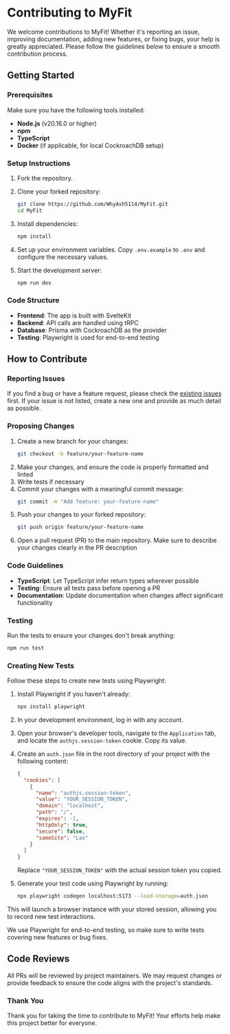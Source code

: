 # Contributing to MyFit

We welcome contributions to MyFit! Whether it's reporting an issue, improving documentation, adding new features, or fixing bugs, your help is greatly appreciated. Please follow the guidelines below to ensure a smooth contribution process.

## Getting Started

### Prerequisites

Make sure you have the following tools installed:

- **Node.js** (v20.16.0 or higher)
- **npm**
- **TypeScript**
- **Docker** (if applicable, for local CockroachDB setup)

### Setup Instructions

1. Fork the repository.
2. Clone your forked repository:
   ```bash
   git clone https://github.com/WhyAsh5114/MyFit.git
   cd MyFit
   ```
3. Install dependencies:
   ```bash
   npm install
   ```
4. Set up your environment variables. Copy `.env.example` to `.env` and configure the necessary values.

5. Start the development server:
   ```bash
   npm run dev
   ```

### Code Structure

- **Frontend**: The app is built with SvelteKit
- **Backend**: API calls are handled using tRPC
- **Database**: Prisma with CockroachDB as the provider
- **Testing**: Playwright is used for end-to-end testing

## How to Contribute

### Reporting Issues

If you find a bug or have a feature request, please check the [existing issues](https://github.com/WhyAsh5114/MyFit/issues) first. If your issue is not listed, create a new one and provide as much detail as possible.

### Proposing Changes

1. Create a new branch for your changes:
   ```bash
   git checkout -b feature/your-feature-name
   ```
2. Make your changes, and ensure the code is properly formatted and linted
3. Write tests if necessary
4. Commit your changes with a meaningful commit message:
   ```bash
   git commit -m "Add feature: your-feature-name"
   ```
5. Push your changes to your forked repository:
   ```bash
   git push origin feature/your-feature-name
   ```
6. Open a pull request (PR) to the main repository. Make sure to describe your changes clearly in the PR description

### Code Guidelines

- **TypeScript**: Let TypeScript infer return types wherever possible
- **Testing**: Ensure all tests pass before opening a PR
- **Documentation**: Update documentation when changes affect significant functionality

### Testing

Run the tests to ensure your changes don't break anything:

```bash
npm run test
```

### Creating New Tests

Follow these steps to create new tests using Playwright:

1. Install Playwright if you haven't already:
   ```bash
   npx install playwright
   ```

2. In your development environment, log in with any account.

3. Open your browser's developer tools, navigate to the `Application` tab, and locate the `authjs.session-token` cookie. Copy its value.

4. Create an `auth.json` file in the root directory of your project with the following content:

   ```json
   {
     "cookies": [
       {
         "name": "authjs.session-token",
         "value": "YOUR_SESSION_TOKEN",
         "domain": "localhost",
         "path": "/",
         "expires": -1,
         "httpOnly": true,
         "secure": false,
         "sameSite": "Lax"
       }
     ]
   }
   ```

   Replace `"YOUR_SESSION_TOKEN"` with the actual session token you copied.

5. Generate your test code using Playwright by running:

   ```bash
   npx playwright codegen localhost:5173 --load-storage=auth.json
   ```

This will launch a browser instance with your stored session, allowing you to record new test interactions.

We use Playwright for end-to-end testing, so make sure to write tests covering new features or bug fixes.

## Code Reviews

All PRs will be reviewed by project maintainers. We may request changes or provide feedback to ensure the code aligns with the project's standards.

### Thank You

Thank you for taking the time to contribute to MyFit! Your efforts help make this project better for everyone.
